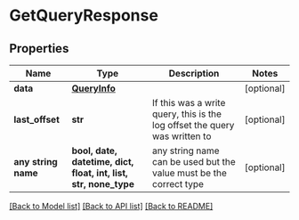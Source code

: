 # GetQueryResponse


## Properties
Name | Type | Description | Notes
------------ | ------------- | ------------- | -------------
**data** | [**QueryInfo**](QueryInfo.md) |  | [optional] 
**last_offset** | **str** | If this was a write query, this is the log offset the query was written to | [optional] 
**any string name** | **bool, date, datetime, dict, float, int, list, str, none_type** | any string name can be used but the value must be the correct type | [optional]

[[Back to Model list]](../README.md#documentation-for-models) [[Back to API list]](../README.md#documentation-for-api-endpoints) [[Back to README]](../README.md)


